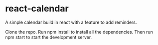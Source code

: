 # react-calendar
A simple calendar build in react with a feature to add reminders.

Clone the repo.
Run npm install to install all the dependencies.
Then run npm start to start the development server.
